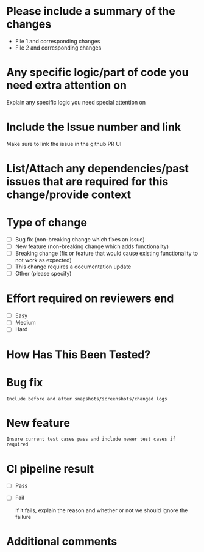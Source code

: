 # Please include a summary of the changes

* File 1 and corresponding changes
* File 2 and corresponding changes

# Any specific logic/part of code you need extra attention on

Explain any specific logic you need special attention on

# Include the Issue number and link

Make sure to link the issue in the github PR UI 

# List/Attach any dependencies/past issues that are required for this change/provide context

# Type of change

- [ ] Bug fix (non-breaking change which fixes an issue)
- [ ] New feature (non-breaking change which adds functionality)
- [ ] Breaking change (fix or feature that would cause existing functionality to not work as expected)
- [ ] This change requires a documentation update
- [ ] Other (please specify)

# Effort required on reviewers end

- [ ] Easy
- [ ] Medium
- [ ] Hard 

# How Has This Been Tested?

# Bug fix

    Include before and after snapshots/screenshots/changed logs
    
# New feature

    Ensure current test cases pass and include newer test cases if required
    
# CI pipeline result

- [ ] Pass
- [ ] Fail
  
  If it fails, explain the reason and whether or not we should ignore the failure
    
# Additional comments
